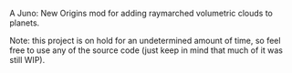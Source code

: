 A Juno: New Origins mod for adding raymarched volumetric clouds to planets.

Note: this project is on hold for an undetermined amount of time, so feel free to use any of the source code (just keep in mind that much of it was still WIP).
